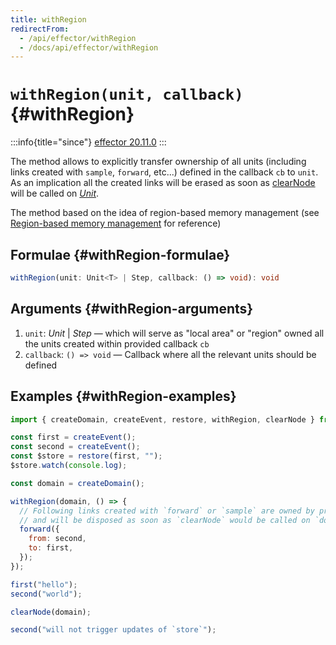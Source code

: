 ```yaml
---
title: withRegion
redirectFrom:
  - /api/effector/withRegion
  - /docs/api/effector/withRegion
---
```


# `withRegion(unit, callback)` {#withRegion}

:::info{title="since"}
[effector 20.11.0](https://changelog.effector.dev/#effector-20-11-0)
:::

The method allows to explicitly transfer ownership of all units (including links created with `sample`, `forward`, etc...) defined in the callback `cb` to `unit`. As an implication all the created links will be erased as soon as [clearNode](/en/api/effector/clearNode) will be called on [_Unit_](/en/explanation/glossary#unit).

The method based on the idea of region-based memory management (see [Region-based memory management](https://en.wikipedia.org/wiki/Region-based_memory_management) for reference)

## Formulae {#withRegion-formulae}

```ts
withRegion(unit: Unit<T> | Step, callback: () => void): void
```

## Arguments {#withRegion-arguments}

1. `unit`: _Unit_ | _Step_ — which will serve as "local area" or "region" owned all the units created within provided callback `cb`
2. `callback`: `() => void` — Callback where all the relevant units should be defined

## Examples {#withRegion-examples}

```js
import { createDomain, createEvent, restore, withRegion, clearNode } from "effector";

const first = createEvent();
const second = createEvent();
const $store = restore(first, "");
$store.watch(console.log);

const domain = createDomain();

withRegion(domain, () => {
  // Following links created with `forward` or `sample` are owned by provided unit `domain`
  // and will be disposed as soon as `clearNode` would be called on `domain`
  forward({
    from: second,
    to: first,
  });
});

first("hello");
second("world");

clearNode(domain);

second("will not trigger updates of `store`");
```
